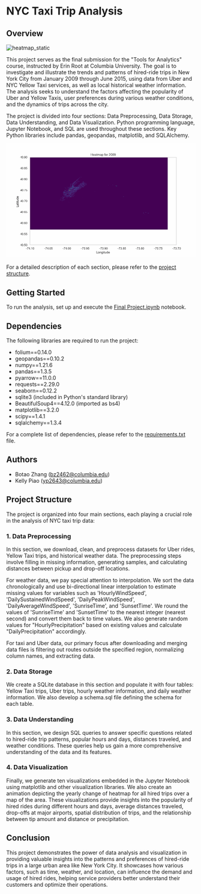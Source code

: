 # NYC Taxi Trip Analysis


## Overview

![heatmap_static](https://github.com/powerzbt/NYC_taxi_Trip_Analysis/blob/main/heatmap_static.png)

This project serves as the final submission for the "Tools for Analytics" course, instructed by Erin Root at Columbia University. The goal is to investigate and illustrate the trends and patterns of hired-ride trips in New York City from January 2009 through June 2015, using data from Uber and NYC Yellow Taxi services, as well as local historical weather information. The analysis seeks to understand the factors affecting the popularity of Uber and Yellow Taxis, user preferences during various weather conditions, and the dynamics of trips across the city.

The project is divided into four sections: Data Preprocessing, Data Storage, Data Understanding, and Data Visualization. Python programming language, Jupyter Notebook, and SQL are used throughout these sections. Key Python libraries include pandas, geopandas, matplotlib, and SQLAlchemy.

<div align="center">
    <img src="https://github.com/powerzbt/NYC_taxi_Trip_Analysis/blob/main/heatmap_animation.gif" alt="heatmap_animation">
</div>

For a detailed description of each section, please refer to the [project structure](#project-structure).

## Getting Started

To run the analysis, set up and execute the [Final Project.ipynb](https://github.com/powerzbt/NYC_taxi_Trip_Analysis/blob/main/Final%20Project.ipynb) notebook.

## Dependencies

The following libraries are required to run the project:

- folium==0.14.0
- geopandas==0.10.2
- numpy==1.21.6
- pandas==1.3.5
- pyarrow==11.0.0
- requests==2.29.0
- seaborn==0.12.2
- sqlite3 (included in Python's standard library)
- BeautifulSoup4==4.12.0 (imported as bs4)
- matplotlib==3.2.0
- scipy==1.4.1
- sqlalchemy==1.3.4

For a complete list of dependencies, please refer to the [requirements.txt](https://github.com/powerzbt/NYC_taxi_Trip_Analysis/blob/main/requirements.txt) file.

## Authors

- Botao Zhang (bz2462@columbia.edu)
- Kelly Piao (yp2643@columbia.edu)


## Project Structure

The project is organized into four main sections, each playing a crucial role in the analysis of NYC taxi trip data:

### 1. Data Preprocessing

In this section, we download, clean, and preprocess datasets for Uber rides, Yellow Taxi trips, and historical weather data. The preprocessing steps involve filling in missing information, generating samples, and calculating distances between pickup and drop-off locations.

For weather data, we pay special attention to interpolation. We sort the data chronologically and use bi-directional linear interpolation to estimate missing values for variables such as 'HourlyWindSpeed', 'DailySustainedWindSpeed', 'DailyPeakWindSpeed', 'DailyAverageWindSpeed', 'SunriseTime', and 'SunsetTime'. We round the values of 'SunriseTime' and 'SunsetTime' to the nearest integer (nearest second) and convert them back to time values. We also generate random values for "HourlyPrecipitation" based on existing values and calculate "DailyPrecipitation" accordingly.

For taxi and Uber data, our primary focus after downloading and merging data files is filtering out routes outside the specified region, normalizing column names, and extracting data.

### 2. Data Storage

We create a SQLite database in this section and populate it with four tables: Yellow Taxi trips, Uber trips, hourly weather information, and daily weather information. We also develop a schema.sql file defining the schema for each table.

### 3. Data Understanding

In this section, we design SQL queries to answer specific questions related to hired-ride trip patterns, popular hours and days, distances traveled, and weather conditions. These queries help us gain a more comprehensive understanding of the data and its features.

### 4. Data Visualization

Finally, we generate ten visualizations embedded in the Jupyter Notebook using matplotlib and other visualization libraries. We also create an animation depicting the yearly change of heatmap for all hired trips over a map of the area. These visualizations provide insights into the popularity of hired rides during different hours and days, average distances traveled, drop-offs at major airports, spatial distribution of trips, and the relationship between tip amount and distance or precipitation.

## Conclusion

This project demonstrates the power of data analysis and visualization in providing valuable insights into the patterns and preferences of hired-ride trips in a large urban area like New York City. It showcases how various factors, such as time, weather, and location, can influence the demand and usage of hired rides, helping service providers better understand their customers and optimize their operations.
